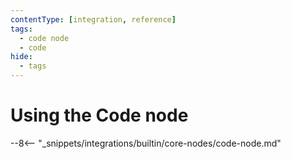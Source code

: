 ```yaml
---
contentType: [integration, reference]
tags:
  - code node
  - code
hide:
  - tags
---
```


# Using the Code node

--8<-- "_snippets/integrations/builtin/core-nodes/code-node.md"
